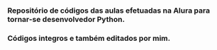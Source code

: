 ### Repositório de códigos das aulas efetuadas na Alura para tornar-se desenvolvedor Python.
### Códigos integros e também editados por mim.
